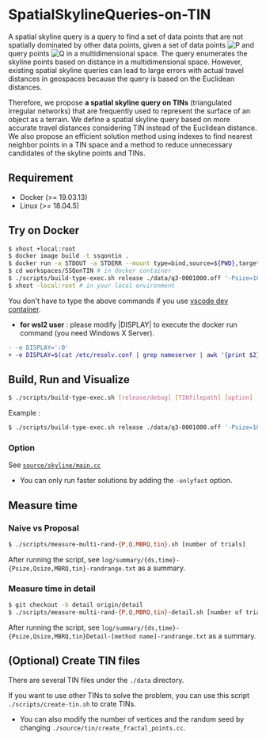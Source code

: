 # SpatialSkylineQueries-on-TIN
A spatial skyline query is a query to find a set of data points that are not spatially dominated by other data points, given a set of data points ![P](https://render.githubusercontent.com/render/math?math=%5Clarge+%5Cdisplaystyle+P) and query points ![Q](https://render.githubusercontent.com/render/math?math=%5Clarge+%5Cdisplaystyle+Q) in a multidimensional space.
The query enumerates the skyline points based on distance in a multidimensional space.
However, existing spatial skyline queries can lead to large errors with actual travel distances in geospaces because the query is based on the Euclidean distances.

Therefore, we propose **a spatial skyline query on TINs** (triangulated irregular networks) that are frequently used to represent the surface of an object as a terrain.
We define a spatial skyline query based on more accurate travel distances considering TIN instead of the Euclidean distance.
We also propose an efficient solution method using indexes to find nearest neighbor points in a TIN space and a method to reduce unnecessary candidates of the skyline points and TINs.

## Requirement
- Docker (>= 19.03.13)
- Linux (>= 18.04.5)

## Try on Docker
```bash
$ xhost +local:root
$ docker image build -t ssqontin .
$ docker run -a STDOUT -a STDERR --mount type=bind,source=${PWD},target=/workspaces/SSQonTIN --net host -e DISPLAY=:0 -v /tmp/.X11-unix:/tmp/.X11-unix --cap-add=SYS_PTRACE --security-opt seccomp=unconfined --entrypoint /bin/bash -it ssqontin
$ cd workspaces/SSQonTIN # in docker container
$ ./scripts/build-type-exec.sh release ./data/q3-0001000.off '-Psize=100 -Qsize=10' # in docker container
$ xhost -local:root # in your local environment
```

You don't have to type the above commands if you use [vscode dev container](https://code.visualstudio.com/docs/remote/containers).

  - **for wsl2 user** : please modify |DISPLAY| to execute the docker run command (you need Windows X Server).
``` diff
- -e DISPLAY=':0'
+ -e DISPLAY=$(cat /etc/resolv.conf | grep nameserver | awk '{print $2}'):0.0
```

## Build, Run and Visualize
``` bash
$ ./scripts/build-type-exec.sh [release/debug] [TINfilepath] [option]
```

Example :
```bash
$ ./scripts/build-type-exec.sh release ./data/q3-0001000.off '-Psize=100 -Qsize=10'
```

### Option
See [`source/skyline/main.cc`](https://github.com/Yang-33/SpatialSkylineQueries-on-TIN/blob/main/source/skyline/main.cc)
- You can only run faster solutions by adding the `-onlyfast` option.

## Measure time
### Naive vs Proposal
``` bash
$ ./scripts/measure-multi-rand-{P,Q,MBRQ,tin}.sh [number of trials]
```
After running the script, see `log/summary/{ds,time}-{Psize,Qsize,MBRQ,tin}-randrange.txt` as a summary.

### Measure time in detail
``` bash
$ git checkout -b detail origin/detail
$ ./scripts/measure-multi-rand-{P,Q,MBRQ,tin}-detail.sh [number of trials]
```
After running the script, see `log/summary/{ds,time}-{Psize,Qsize,MBRQ,tin}Detail-[method name]-randrange.txt` as a summary.

## (Optional) Create TIN files
There are several TIN files under the `./data` directory.

If you want to use other TINs to solve the problem, you can use this script `./scripts/create-tin.sh` to crate TINs.
- You can also modify the number of vertices and the random seed by changing `./source/tin/create_fractal_points.cc`.
